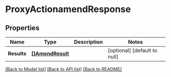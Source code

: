 # ProxyActionamendResponse

## Properties
Name | Type | Description | Notes
------------ | ------------- | ------------- | -------------
**Results** | [**[]AmendResult**](AmendResult.md) |  | [optional] [default to null]

[[Back to Model list]](../README.md#documentation-for-models) [[Back to API list]](../README.md#documentation-for-api-endpoints) [[Back to README]](../README.md)


